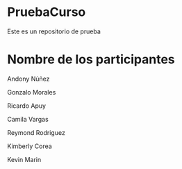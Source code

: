 # PruebaCurso

Este es un repositorio de prueba

# Nombre de los participantes

Andony Núñez

Gonzalo Morales

Ricardo Apuy

Camila Vargas

Reymond Rodriguez

Kimberly Corea

Kevin Marin